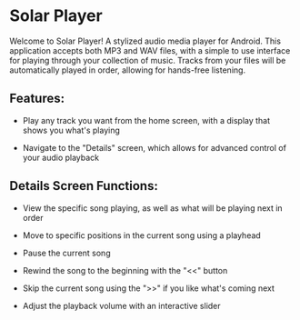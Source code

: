 # Solar Player #

Welcome to Solar Player! A stylized audio media player for Android. This application accepts both MP3 and WAV files, with a simple to use interface for playing through your collection of music. Tracks from your files will be automatically played in order, allowing for hands-free listening. 

## Features: ##

- Play any track you want from the home screen, with a display that shows you what's playing

- Navigate to the "Details" screen, which allows for advanced control of your audio playback

## Details Screen Functions: ##

- View the specific song playing, as well as what will be playing next in order

- Move to specific positions in the current song using a playhead

- Pause the current song

- Rewind the song to the beginning with the "<<" button

- Skip the current song using the ">>" if you like what's coming next

- Adjust the playback volume with an interactive slider

